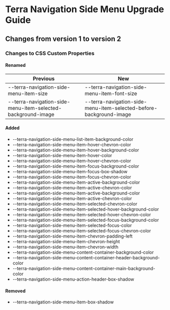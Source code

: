 # Terra Navigation Side Menu Upgrade Guide
## Changes from version 1 to version 2
### Changes to CSS Custom Properties

#### Renamed
| Previous | New |
|-|-|
| --terra-navigation-side-menu-item-size | --terra-navigation-side-menu-item-font-size |
| --terra-navigation-side-menu-item-selected-background-image | --terra-navigation-side-menu-item-selected-before-background-image |

#### Added
* --terra-navigation-side-menu-list-item-background-color
* --terra-navigation-side-menu-item-hover-chevron-color
* --terra-navigation-side-menu-item-hover-background-color
* --terra-navigation-side-menu-item-hover-color
* --terra-navigation-side-menu-item-hover-chevron-color
* --terra-navigation-side-menu-item-focus-background-color
* --terra-navigation-side-menu-item-focus-box-shadow
* --terra-navigation-side-menu-item-focus-chevron-color
* --terra-navigation-side-menu-item-active-background-color
* --terra-navigation-side-menu-item-active-chevron-color
* --terra-navigation-side-menu-item-active-background-color
* --terra-navigation-side-menu-item-active-chevron-color
* --terra-navigation-side-menu-item-selected-chevron-color
* --terra-navigation-side-menu-item-selected-hover-background-color
* --terra-navigation-side-menu-item-selected-hover-chevron-color
* --terra-navigation-side-menu-item-selected-focus-background-color
* --terra-navigation-side-menu-item-selected-focus-color
* --terra-navigation-side-menu-item-selected-focus-chevron-color
* --terra-navigation-side-menu-item-chevron-padding-left
* --terra-navigation-side-menu-item-chevron-height
* --terra-navigation-side-menu-item-chevron-width
* --terra-navigation-side-menu-content-container-background-color
* --terra-navigation-side-menu-content-container-header-background-color
* --terra-navigation-side-menu-content-container-main-background-color
* --terra-navigation-side-menu-action-header-box-shadow

#### Removed
* --terra-navigation-side-menu-item-box-shadow
